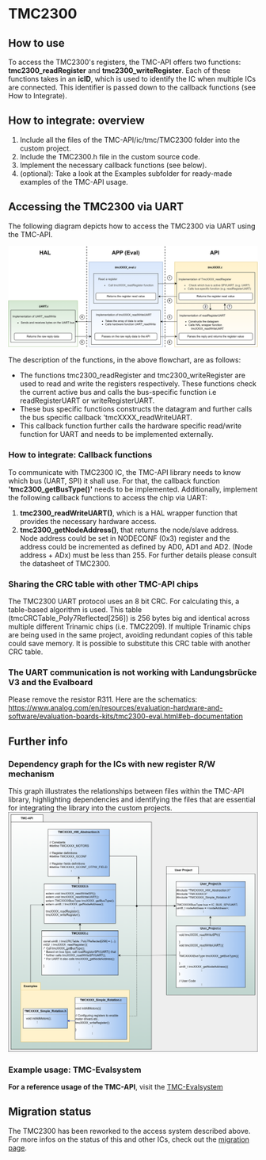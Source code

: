 # TMC2300


## How to use

To access the TMC2300's registers, the TMC-API offers two functions: **tmc2300_readRegister** and **tmc2300_writeRegister**.
Each of these functions takes in an **icID**, which is used to identify the IC when multiple ICs are connected. This identifier is passed down to the callback functions (see How to Integrate).

## How to integrate: overview

1. Include all the files of the TMC-API/ic/tmc/TMC2300 folder into the custom project.
2. Include the TMC2300.h file in the custom source code.
3. Implement the necessary callback functions (see below).
4. (optional): Take a look at the Examples subfolder for ready-made examples of the TMC-API usage.

## Accessing the TMC2300 via UART
The following diagram depicts how to access the TMC2300 via UART using the TMC-API.

![screenshot](registercall_hierarchy_flowchar_UART.png)

The description of the functions, in the above flowchart, are as follows:
- The functions tmc2300_readRegister and tmc2300_writeRegister are used to read and write the registers respectively. These functions check the current active bus and calls the bus-specific function i.e readRegisterUART or writeRegisterUART.
- These bus specific functions constructs the datagram and further calls the bus specific callback 'tmcXXXX_readWriteUART.
- This callback function further calls the hardware specific read/write function for UART and needs to be implemented externally.

### How to integrate: Callback functions
To communicate with TMC2300 IC, the TMC-API library needs to know which bus (UART, SPI) it shall use. For that, the callback function **'tmc2300_getBusType()'** needs to be implemented.
Additionally, implement the following callback functions to access the chip via UART:
1. **tmc2300_readWriteUART()**, which is a HAL wrapper function that provides the necessary hardware access.
2. **tmc2300_getNodeAddress()**, that returns the node/slave address. Node address could be set in NODECONF (0x3) register and the address could be incremented as defined by AD0, AD1 and AD2. (Node address + ADx) must be less than 255. For further details please consult the datasheet of TMC2300.

### Sharing the CRC table with other TMC-API chips
The TMC2300 UART protocol uses an 8 bit CRC. For calculating this, a table-based algorithm is used. This table (tmcCRCTable_Poly7Reflected[256]) is 256 bytes big and identical across multiple different Trinamic chips (i.e. TMC2209).
If multiple Trinamic chips are being used in the same project, avoiding redundant copies of this table could save memory. It is possible to substitute this CRC table with another CRC table.

### The UART communication is not working with Landungsbrücke V3 and the Evalboard
Please remove the resistor R311. Here are the schematics:
https://www.analog.com/en/resources/evaluation-hardware-and-software/evaluation-boards-kits/tmc2300-eval.html#eb-documentation

## Further info
### Dependency graph for the ICs with new register R/W mechanism
This graph illustrates the relationships between files within the TMC-API library, highlighting dependencies and identifying the files that are essential for integrating the library into the custom projects.
![screenshot](uml-tmc-api.png)

### Example usage: TMC-Evalsystem
**For a reference usage of the TMC-API**, visit the [TMC-Evalsystem](https://github.com/analogdevicesinc/TMC-EvalSystem)

## Migration status
The TMC2300 has been reworked to the access system described above. For more infos on the status of this and other ICs, check out the [migration page](https://github.com/analogdevicesinc/TMC-API/issues/53).


